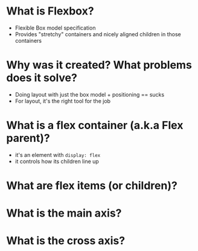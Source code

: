 
# What is Flexbox?

- Flexible Box model specification
- Provides "stretchy" containers and nicely aligned children in those containers

# Why was it created? What problems does it solve?

- Doing layout with just the box model + positioning == sucks
- For layout, it's the right tool for the job

# What is a flex container (a.k.a Flex parent)?

- it's an element with `display: flex`
- it controls how its children line up

# What are flex items (or children)?

# What is the main axis?

# What is the cross axis?

